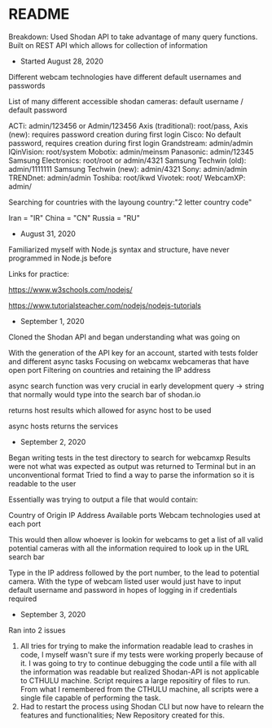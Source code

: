 # README

Breakdown: Used Shodan API to take advantage of many query functions. Built on REST API which allows for collection of information


 - Started August 28, 2020

Different webcam technologies have different default usernames and passwords

List of many different accessible shodan cameras: default username / default password

ACTi: admin/123456 or Admin/123456
Axis (traditional): root/pass,
Axis (new): requires password creation during first login
Cisco: No default password, requires creation during first login
Grandstream: admin/admin
IQinVision: root/system
Mobotix: admin/meinsm
Panasonic: admin/12345
Samsung Electronics: root/root or admin/4321
Samsung Techwin (old): admin/1111111
Samsung Techwin (new): admin/4321
Sony: admin/admin
TRENDnet: admin/admin
Toshiba: root/ikwd
Vivotek: root/<blank>
WebcamXP: admin/ <blank>
  
Searching for countries with the layoung country:"2 letter country code"

Iran = "IR"
China = "CN"
Russia = "RU"

- August 31, 2020

Familiarized myself with Node.js syntax and structure, have never programmed in Node.js before

Links for practice:

https://www.w3schools.com/nodejs/

https://www.tutorialsteacher.com/nodejs/nodejs-tutorials


- September 1, 2020

Cloned the Shodan API and began understanding what was going on

With the generation of the API key for an account, started with tests folder and different async tasks
Focusing on webcamx webcameras that have open port
Filtering on countries and retaining the IP address

async search function was very crucial in early development 
query -> string that normally would type into the search bar of shodan.io

returns host results which allowed for async host to be used 

async hosts returns the services 

- September 2, 2020

Began writing tests in the test directory to search for webcamxp
Results were not what was expected as output was returned to Terminal but in an unconventional format
Tried to find a way to parse the information so it is readable to the user

Essentially was trying to output a file that would contain:

Country of Origin
IP Address
Available ports
Webcam technologies used at each port

This would then allow whoever is lookin for webcams to get a list of all valid potential cameras with all the information required to look up in the URL search bar

Type in the IP address followed by the port number, to the lead to potential camera. With the type of webcam listed user would just have to input default username and password 
in hopes of logging in if credentials required

- September 3, 2020

Ran into 2 issues
 1. All tries for trying to make the information readable lead to crashes in code, I myself wasn't sure if my tests were working properly because of it. I was going to try to 
    continue debugging the code until a file with all the information was readable but realized Shodan-API is not applicable to CTHULU machine. Script requires a large 
    repositiry of files to run. From what I remembered from the CTHULU machine, all scripts were a single file capable of performing the task.
 2. Had to restart the process using Shodan CLI but now have to relearn the features and functionalities; 
    New Repository created for this.








